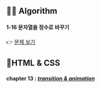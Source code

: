 ## 👩‍💻 Algorithm
#### 1-16 문자열을 정수로 바꾸기
👉 [문제 보기](https://github.com/gay0ung/Algorithm/blob/master/PROGRAMMERS/LEVEL_01/16_%EB%AC%B8%EC%9E%90%EC%97%B4%EC%9D%84%20%EC%A0%95%EC%88%98%EB%A1%9C%20%EB%B0%94%EA%BE%B8%EA%B8%B0.md)

## 👾HTML & CSS
#### chapter 13 : [*transition & animation*](https://github.com/gay0ung/TIL_note/blob/master/HTML&CSS_%EA%B9%80%EB%B2%84%EA%B7%B8/THEORY/13_transition.md)
